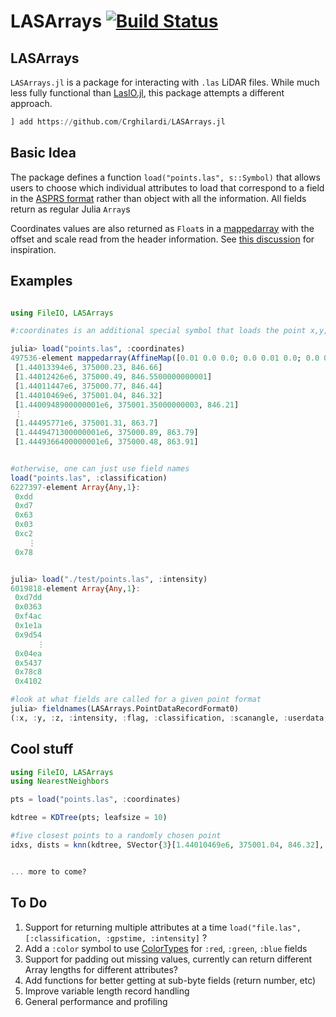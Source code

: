 # LASArrays [![Build Status](https://github.com/crghilardi/LASArrays.jl/workflows/CI/badge.svg)](https://github.com/crghilardi/LASArrays.jl/actions)

## LASArrays

`LASArrays.jl` is a package for interacting with `.las` LiDAR files.
While much less fully functional than [LasIO.jl](https://github.com/visr/LasIO.jl), this package attempts a different approach.

```julia
] add https://github.com/Crghilardi/LASArrays.jl
```

## Basic Idea

The package defines a function `load("points.las", s::Symbol)` that allows users to choose which individual attributes to load that correspond to a field in the [ASPRS format](https://www.asprs.org/a/society/committees/standards/LAS_1_4_r13.pdf) rather than object with all the information. All fields return as regular Julia `Array`s

Coordinates values are also returned as `Float`s in a [mappedarray](https://github.com/JuliaArrays/MappedArrays.jl) with the offset and scale read from the header information. See [this discussion](https://github.com/visr/LasIO.jl/issues/34) for inspiration.


## Examples

```julia

using FileIO, LASArrays

#:coordinates is an additional special symbol that loads the point x,y,z values

julia> load("points.las", :coordinates)
497536-element mappedarray(AffineMap([0.01 0.0 0.0; 0.0 0.01 0.0; 0.0 0.0 0.01], [-0.0, -0.0, -0.0]), ::Array{Any,1}) with eltype Any:
 [1.44013394e6, 375000.23, 846.66]
 [1.44012426e6, 375000.49, 846.5500000000001]
 [1.44011447e6, 375000.77, 846.44]
 [1.44010469e6, 375001.04, 846.32]
 [1.4400948900000001e6, 375001.35000000003, 846.21]
 ⋮
 [1.44495771e6, 375001.31, 863.7]
 [1.4449471300000001e6, 375000.89, 863.79]
 [1.4449366400000001e6, 375000.48, 863.91]


#otherwise, one can just use field names
load("points.las", :classification)
6227397-element Array{Any,1}:
 0xdd
 0xd7
 0x63
 0x03
 0xc2
    ⋮
 0x78


julia> load("./test/points.las", :intensity)
6019818-element Array{Any,1}:
 0xd7dd
 0x0363
 0xf4ac
 0x1e1a
 0x9d54
      ⋮
 0x04ea
 0x5437
 0x78c8
 0x4102

#look at what fields are called for a given point format
julia> fieldnames(LASArrays.PointDataRecordFormat0)
(:x, :y, :z, :intensity, :flag, :classification, :scanangle, :userdata, :ptsrcid)

```

## Cool stuff

```julia
using FileIO, LASArrays
using NearestNeighbors

pts = load("points.las", :coordinates)

kdtree = KDTree(pts; leafsize = 10)

#five closest points to a randomly chosen point
idxs, dists = knn(kdtree, SVector{3}[1.44010469e6, 375001.04, 846.32], 5, true)


... more to come?
```

## To Do
1. Support for returning multiple attributes at a time `load("file.las", [:classification, :gpstime, :intensity]` ?
2. Add a `:color` symbol to use [ColorTypes](https://github.com/JuliaGraphics/ColorTypes.jl) for `:red`, `:green`, `:blue` fields
3. Support for padding out missing values, currently can return different Array lengths for different attributes?
4. Add functions for better getting at sub-byte fields (return number, etc)
5. Improve variable length record handling
6. General performance and profiling
